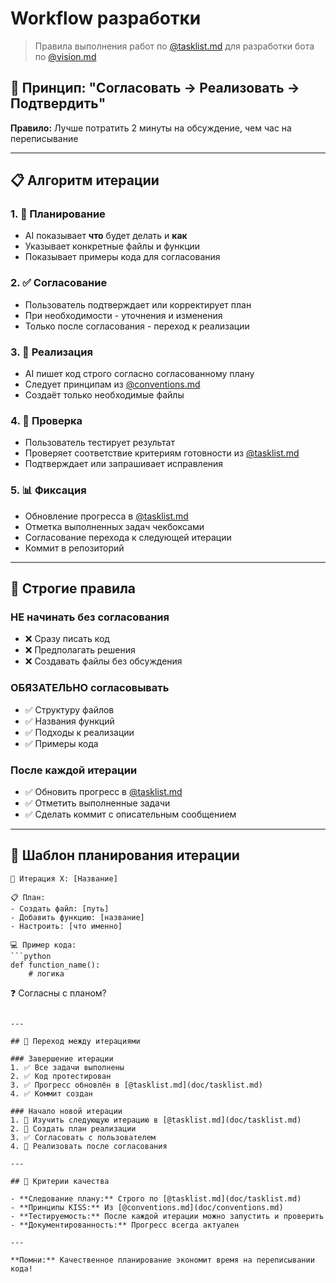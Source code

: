 # Workflow разработки

> Правила выполнения работ по [@tasklist.md](doc/tasklist.md) для разработки бота по [@vision.md](doc/vision.md)

## 🎯 Принцип: "Согласовать → Реализовать → Подтвердить"

**Правило:** Лучше потратить 2 минуты на обсуждение, чем час на переписывание

---

## 📋 Алгоритм итерации

### 1. 📝 Планирование
- AI показывает **что** будет делать и **как**
- Указывает конкретные файлы и функции
- Показывает примеры кода для согласования

### 2. ✅ Согласование  
- Пользователь подтверждает или корректирует план
- При необходимости - уточнения и изменения
- Только после согласования - переход к реализации

### 3. 🔨 Реализация
- AI пишет код строго согласно согласованному плану
- Следует принципам из [@conventions.md](doc/conventions.md)
- Создаёт только необходимые файлы

### 4. 🧪 Проверка
- Пользователь тестирует результат
- Проверяет соответствие критериям готовности из [@tasklist.md](doc/tasklist.md)
- Подтверждает или запрашивает исправления

### 5. 📊 Фиксация
- Обновление прогресса в [@tasklist.md](doc/tasklist.md)
- Отметка выполненных задач чекбоксами
- Согласование перехода к следующей итерации
- Коммит в репозиторий

---

## 🚫 Строгие правила

### НЕ начинать без согласования
- ❌ Сразу писать код
- ❌ Предполагать решения
- ❌ Создавать файлы без обсуждения

### ОБЯЗАТЕЛЬНО согласовывать
- ✅ Структуру файлов
- ✅ Названия функций
- ✅ Подходы к реализации
- ✅ Примеры кода

### После каждой итерации
- ✅ Обновить прогресс в [@tasklist.md](doc/tasklist.md)
- ✅ Отметить выполненные задачи
- ✅ Сделать коммит с описательным сообщением

---

## 📝 Шаблон планирования итерации

```
🎯 Итерация X: [Название]

📋 План:
- Создать файл: [путь]
- Добавить функцию: [название]
- Настроить: [что именно]

💻 Пример кода:
```python
def function_name():
    # логика
```

❓ Согласны с планом?
```

---

## 🔄 Переход между итерациями

### Завершение итерации
1. ✅ Все задачи выполнены
2. ✅ Код протестирован
3. ✅ Прогресс обновлён в [@tasklist.md](doc/tasklist.md)
4. ✅ Коммит создан

### Начало новой итерации
1. 📖 Изучить следующую итерацию в [@tasklist.md](doc/tasklist.md)
2. 📝 Создать план реализации
3. ✅ Согласовать с пользователем
4. 🔨 Реализовать после согласования

---

## 🎯 Критерии качества

- **Следование плану:** Строго по [@tasklist.md](doc/tasklist.md)
- **Принципы KISS:** Из [@conventions.md](doc/conventions.md)
- **Тестируемость:** После каждой итерации можно запустить и проверить
- **Документированность:** Прогресс всегда актуален

---

**Помни:** Качественное планирование экономит время на переписывании кода!
